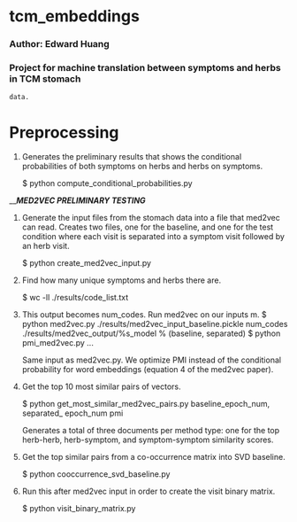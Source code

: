 # tcm_embeddings

### Author: Edward Huang

### Project for machine translation between symptoms and herbs in TCM stomach
    data.


# Preprocessing

1.  Generates the preliminary results that shows the conditional probabilities
    of both symptoms on herbs and herbs on symptoms.

    $ python compute_conditional_probabilities.py


___________________________MED2VEC PRELIMINARY TESTING_________________________

1.  Generate the input files from the stomach data into a file that med2vec
    can read. Creates two files, one for the baseline, and one for the test
    condition where each visit is separated into a symptom visit followed by
    an herb visit.

    $ python create_med2vec_input.py

2.  Find how many unique symptoms and herbs there are.
    
    $ wc -ll ./results/code_list.txt

3.  This output becomes num_codes. Run med2vec on our inputs
m.
    $ python med2vec.py ./results/med2vec_input_baseline.pickle num_codes
                            ./results/med2vec_output/%s_model % (baseline,
                                                            separated)
    $ python pmi_med2vec.py ...

    Same input as med2vec.py. We optimize PMI instead of the conditional
    probability for word embeddings (equation 4 of the med2vec paper).

4.  Get the top 10 most similar pairs of vectors.

    $ python get_most_similar_med2vec_pairs.py baseline_epoch_num, separated_
                epoch_num pmi<optional>

    Generates a total of three documents per method type: one for the top
    herb-herb, herb-symptom, and symptom-symptom similarity scores.

5. Get the top similar pairs from a co-occurrence matrix into SVD baseline.

    $ python cooccurrence_svd_baseline.py
    

6. Run this after med2vec input in order to create the visit binary matrix.

    $ python visit_binary_matrix.py